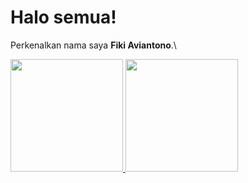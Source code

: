# Halo semua! 
Perkenalkan nama saya **Fiki Aviantono**.\

<p align="left">
<a href="https://github.com/fikia13">
  <img height="180em" src="https://github-readme-stats-eight-theta.vercel.app/api?username=fikia13&show_icons=true&theme=algolia&include_all_commits=true&count_private=true"/>
  <img height="180em" src="https://github-readme-stats-eight-theta.vercel.app/api/top-langs/?username=fikia13&layout=compact&langs_count=8&theme=algolia"/>
</a>
</p>
